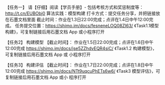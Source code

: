 【任务一】
请【仔细】阅读【学员手册】- 包括考核方式和奖惩制度等：http://t.cn/EUBObj0
算法实践：模型构建
打卡方式：提交任务分享，并把链接放在石墨文档里面
截止时间：作业在1.3日22:00完成；点评在1.4日中午12:00完成。
任务提交位置：https://shimo.im/docs/fesneneLOQ08ZI63/ 《Task1.1模型构建》，可复制链接后用石墨文档 App 或小程序打开

【任务2】
构建模型
【截止时间】：
作业在1.5日22:00完成；点评在1.6日中午12:00完成
https://shimo.im/docs/jse5ZZhdvEQR4siC/ 《Task1.2 构建模型》，可复制链接后用石墨文档 App 或 小程序打开

【任务3】
构建评估
【截止时间】：
作业在1.7日22:00完成；点评在1.8日中午12:00完成
https://shimo.im/docs/NTt9uqcuPhETs6w6/ 《Task3 模型评估》，可复制链接后用石墨文档 App 或小 程序打开